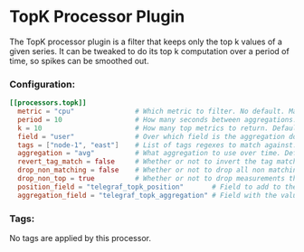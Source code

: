# TopK Processor Plugin

The TopK processor plugin is a filter that keeps only the top k values of a given series. It can be tweaked to do its top k computation over a period of time, so spikes can be smoothed out.

### Configuration:

```toml
[[processors.topk]]
  metric = "cpu"               # Which metric to filter. No default. Mandatory
  period = 10                  # How many seconds between aggregations. Default: 10
  k = 10                       # How many top metrics to return. Default: 10
  field = "user"               # Over which field is the aggregation done. Default: "value"
  tags = ["node-1", "east"]    # List of tags regexes to match against. Default: "*"
  aggregation = "avg"          # What aggregation to use over time. Default: "avg". Options: sum, avg, min, max
  revert_tag_match = false     # Whether or not to invert the tag match
  drop_non_matching = false    # Whether or not to drop all non matching measurements (for the selected metric only). Default: False
  drop_non_top = true          # Whether or not to drop measurements that do not reach the top k: Default: True
  position_field = "telegraf_topk_position"       # Field to add to the top k measurements, with their position as value. Default: "" (deactivated)
  aggregation_field = "telegraf_topk_aggregation" # Field with the value of the computed aggregation. Default: "" (deactivated)
```

### Tags:

No tags are applied by this processor.
